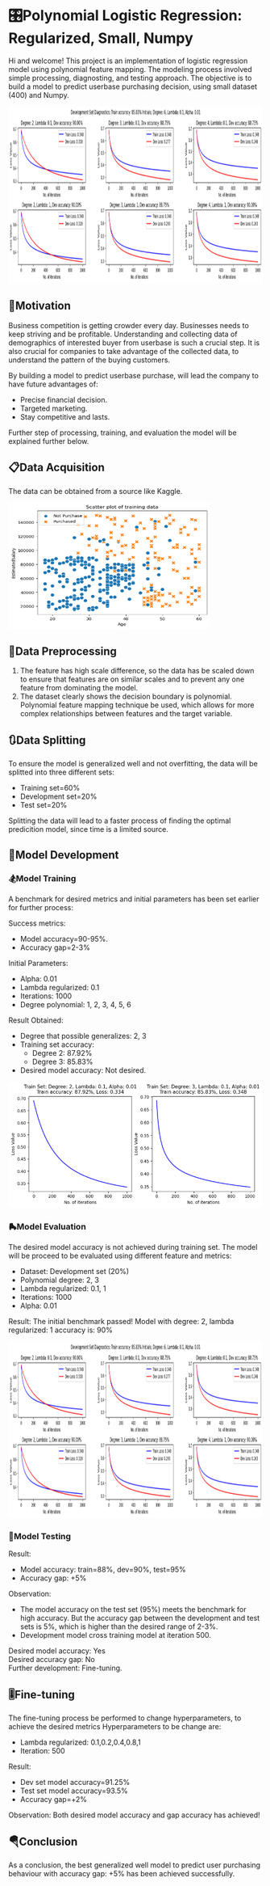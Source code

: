 # 🎛️Polynomial Logistic Regression: Regularized, Small, Numpy
Hi and welcome! This project is an implementation of logistic regression model using polynomial feature mapping. The modeling process involved simple processing, diagnosting, and testing approach. The objective is to build a model to predict userbase purchasing decision, using small dataset (400) and Numpy.<br>

<img src="https://github.com/luqmancrit/Polynomial-Logistic-Regression-Numpy-/blob/main/images/dev%20set%20-%20loss%20value.png?raw=true" alt="alt text" width="1200" height="350">

## 📑Motivation
Business competition is getting crowder every day. Businesses needs to keep striving and be profitable. Understanding and collecting data of demographics of interested buyer from userbase is such a crucial step. It is also crucial for companies to take advantage of the collected data, to understand the pattern of the buying customers.<br>

By building a model to predict userbase purchase, will lead the company to have future advantages of:<br>
- Precise financial decision.
- Targeted marketing.
- Stay competitive and lasts.<br>

Further step of processing, training, and evaluation the model will be explained further below.

## 📋Data Acquisition
The data can be obtained from a source like Kaggle.<br>

<img src="https://github.com/luqmancrit/Polynomial-Logistic-Regression-Numpy-/blob/main/images/dataset.png?raw=true" alt="alt text" width="400" height="250">

## 🔎Data Preprocessing
1. The feature has high scale difference, so the data has be scaled down to ensure that features are on similar scales and to prevent any one feature from dominating the model.
2. The dataset clearly shows the decision boundary is polynomial. Polynomial feature mapping technique be used, which allows for more complex relationships between features and the target variable.

## 🔃Data Splitting
To ensure the model is generalized well and not overfitting, the data will be splitted into three different sets:<br>
- Training set=60%
- Development set=20%
- Test set=20%

Splitting the data will lead to a faster process of finding the optimal predicition model, since time is a limited source. 

## 🎿Model Development
### 🏂Model Training
A benchmark for desired metrics and initial parameters has been set earlier for further process:

Success metrics:
- Model accuracy=90-95%.
- Accuracy gap=2-3%

Initial Parameters:
- Alpha: 0.01
- Lambda regularized: 0.1
- Iterations: 1000
- Degree polynomial: 1, 2, 3, 4, 5, 6

Result Obtained:<br>
- Degree that possible generalizes: 2, 3 
- Training set accuracy:
  - Degree 2: 87.92%
  - Degree 3: 85.83%
- Desired model accuracy: Not desired.

<img src="https://github.com/luqmancrit/Polynomial-Logistic-Regression-Numpy-/blob/main/images/train%20set%20-%20loss%20values.png?raw=true" alt="alt text" width="600" height="250">

### 🛼Model Evaluation
The desired model accuracy is not achieved during training set. The model will be proceed to be evaluated using different feature and metrics:

- Dataset: Development set (20%)
- Polynomial degree: 2, 3
- Lambda regularized: 0.1, 1
- Iterations: 1000
- Alpha: 0.01

Result: The initial benchmark passed! Model with degree: 2, lambda regularized: 1 accuracy is: 90% 

<img src="https://github.com/luqmancrit/Polynomial-Logistic-Regression-Numpy-/blob/main/images/dev%20set%20-%20loss%20value.png?raw=true" alt="alt text" width="1200" height="350">

### 🎯Model Testing
Result:
- Model accuracy: train=88%, dev=90%, test=95%
- Accuracy gap: +5%

Observation:
- The model accuracy on the test set (95%) meets the benchmark for high accuracy. But the accuracy gap between the development and test sets is 5%, which is higher than the desired range of 2-3%.
- Development model cross training model at iteration 500.

Desired model accuracy: Yes<br>
Desired accuracy gap: No<br>
Further development: Fine-tuning.

## 🎚️Fine-tuning
The fine-tuning process be performed to change hyperparameters, to achieve the desired metrics Hyperparameters to be change are:
- Lambda regularized: 0.1,0.2,0.4,0.8,1
- Iteration: 500

Result:
- Dev set model accuracy=91.25%
- Test set model accuracy=93.5%
- Accuracy gap=+2%

Observation: Both desired model accuracy and gap accuracy has achieved!

## 🪂Conclusion
As a conclusion, the best generalized well model to predict user purchasing behaviour with accuracy gap: +5% has been achieved successfully.
